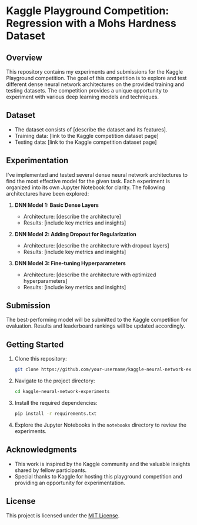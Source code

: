 

# Kaggle Playground Competition: Regression with a Mohs Hardness Dataset

## Overview

This repository contains my experiments and submissions for the Kaggle Playground competition. The goal of this competition is to explore and test different dense neural network architectures on the provided training and testing datasets. The competition provides a unique opportunity to experiment with various deep learning models and techniques.

## Dataset

- The dataset consists of [describe the dataset and its features].
- Training data: [link to the Kaggle competition dataset page]
- Testing data: [link to the Kaggle competition dataset page]

## Experimentation

I've implemented and tested several dense neural network architectures to find the most effective model for the given task. Each experiment is organized into its own Jupyter Notebook for clarity. The following architectures have been explored:

1. **DNN Model 1: Basic Dense Layers**
    - Architecture: [describe the architecture]
    - Results: [include key metrics and insights]

2. **DNN Model 2: Adding Dropout for Regularization**
    - Architecture: [describe the architecture with dropout layers]
    - Results: [include key metrics and insights]

3. **DNN Model 3: Fine-tuning Hyperparameters**
    - Architecture: [describe the architecture with optimized hyperparameters]
    - Results: [include key metrics and insights]

## Submission

The best-performing model will be submitted to the Kaggle competition for evaluation. Results and leaderboard rankings will be updated accordingly.

## Getting Started

1. Clone this repository:

    ```bash
    git clone https://github.com/your-username/kaggle-neural-network-experiments.git
    ```

2. Navigate to the project directory:

    ```bash
    cd kaggle-neural-network-experiments
    ```

3. Install the required dependencies:

    ```bash
    pip install -r requirements.txt
    ```

4. Explore the Jupyter Notebooks in the `notebooks` directory to review the experiments.

## Acknowledgments

- This work is inspired by the Kaggle community and the valuable insights shared by fellow participants.
- Special thanks to Kaggle for hosting this playground competition and providing an opportunity for experimentation.

## License

This project is licensed under the [MIT License](LICENSE).
